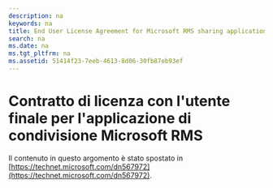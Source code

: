 ```yaml
---
description: na
keywords: na
title: End User License Agreement for Microsoft RMS sharing application
search: na
ms.date: na
ms.tgt_pltfrm: na
ms.assetid: 51414f23-7eeb-4613-8d06-30fb87eb93ef
---
```

# Contratto di licenza con l&#39;utente finale per l&#39;applicazione di condivisione Microsoft RMS
Il contenuto in questo argomento è stato spostato in [https://technet.microsoft.com/dn567972](https://technet.microsoft.com/dn567972).


